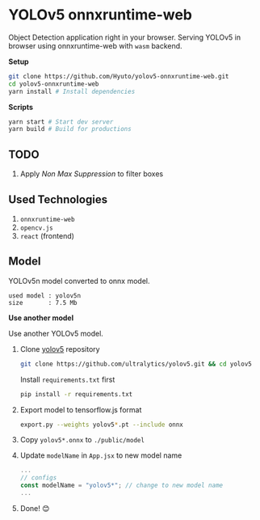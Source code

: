 # YOLOv5 onnxruntime-web

Object Detection application right in your browser.
Serving YOLOv5 in browser using onnxruntime-web with `wasm` backend.

**Setup**

```bash
git clone https://github.com/Hyuto/yolov5-onnxruntime-web.git
cd yolov5-onnxruntime-web
yarn install # Install dependencies
```

**Scripts**

```bash
yarn start # Start dev server
yarn build # Build for productions
```

## TODO

1. Apply _Non Max Suppression_ to filter boxes

## Used Technologies

1. `onnxruntime-web`
2. `opencv.js`
3. `react` (frontend)

## Model

YOLOv5n model converted to onnx model.

```
used model : yolov5n
size       : 7.5 Mb
```

**Use another model**

Use another YOLOv5 model.

1. Clone [yolov5](https://github.com/ultralytics/yolov5) repository

   ```bash
   git clone https://github.com/ultralytics/yolov5.git && cd yolov5
   ```

   Install `requirements.txt` first

   ```bash
   pip install -r requirements.txt
   ```

2. Export model to tensorflow.js format
   ```bash
   export.py --weights yolov5*.pt --include onnx
   ```
3. Copy `yolov5*.onnx` to `./public/model`
4. Update `modelName` in `App.jsx` to new model name
   ```jsx
   ...
   // configs
   const modelName = "yolov5*"; // change to new model name
   ...
   ```
5. Done! 😊
